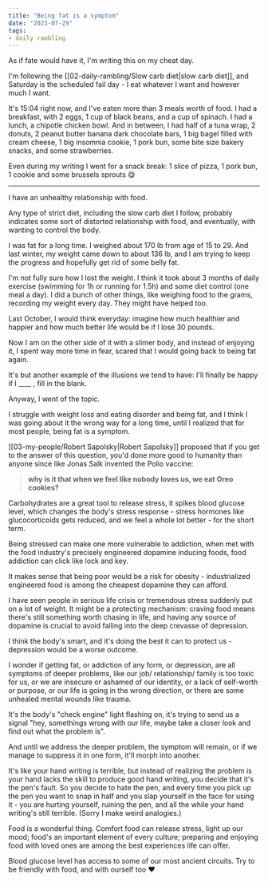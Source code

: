 ```yaml
---
title: "Being fat is a symptom"
date: "2023-07-29"
tags:
- daily rambling
---
```


As if fate would have it, I'm writing this on my cheat day.

I'm following the [[02-daily-rambling/Slow carb diet|slow carb diet]], and Saturday is the scheduled fail day - I eat whatever I want and however much I want.

It's 15:04 right now, and I've eaten more than 3 meals worth of food.
I had a breakfast, with 2 eggs, 1 cup of black beans, and a cup of spinach.
I had a lunch, a chipotle chicken bowl.
And in between, I had half of a tuna wrap, 2 donuts, 2 peanut butter banana dark chocolate bars, 1 big bagel filled with cream cheese, 1 big insomnia cookie, 1 pork bun, some bite size bakery snacks, and some strawberries.

Even during my writing I went for a snack break: 1 slice of pizza, 1 pork bun, 1 cookie and some brussels sprouts 😋

---

I have an unhealthy relationship with food.

Any type of strict diet, including the slow carb diet I follow, probably indicates some sort of distorted relationship with food, and eventually, with wanting to control the body.

I was fat for a long time.
I weighed about 170 lb from age of 15 to 29.
And last winter, my weight came down to about 136 lb, and I am trying to keep the progress and hopefully get rid of some belly fat.

I'm not fully sure how I lost the weight.
I think it took about 3 months of daily exercise (swimming for 1h or running for 1.5h) and some diet control (one meal a day).
I did a bunch of other things, like weighing food to the grams, recording my weight every day. They might have helped too.

Last October, I would think everyday: imagine how much healthier and happier and how much better life would be if I lose 30 pounds.

Now I am on the other side of it with a slimer body, 
and instead of enjoying it,
I spent way more time in fear, scared that I would going back to being fat again.

It's but another example of the illusions we tend to have:
I'll finally be happy if I \____ , fill in the blank.

Anyway, I went of the topic.

I struggle with weight loss and eating disorder and being fat, and I think I was going about it the wrong way for a long time, until I realized that for most people, being fat is a symptom.

[[03-my-people/Robert Sapolsky|Robert Sapolsky]] proposed that if you get to the answer of this question, you'd done more good to humanity than anyone since like Jonas Salk invented the Polio vaccine:
> **why is it that when we feel like nobody loves us, we eat Oreo cookies?**

Carbohydrates are a great tool to release stress, it spikes blood glucose level, which changes the body's stress response - stress hormones like glucocorticoids gets reduced, and we feel a whole lot better - for the short term.

Being stressed can make one more vulnerable to addiction, when met with the food industry's precisely engineered dopamine inducing foods, food addiction can click like lock and key.

It makes sense that being poor would be a risk for obesity - industrialized engineered food is among the cheapest dopamine they can afford.

I have seen people in serious life crisis or tremendous stress suddenly put on a lot of weight.
It might be a protecting mechanism: craving food means there's still something worth chasing in life, and having any source of dopamine is crucial to avoid falling into the deep crevasse of depression.

I think the body's smart, and it's doing the best it can to protect us - depression would be a worse outcome.

I wonder if getting fat, or addiction of any form, or depression, are all symptoms of deeper problems, like our job/ relationship/ family is too toxic for us, or we are insecure or ashamed of our identity, or a lack of self-worth or purpose, or our life is going in the wrong direction, or there are some unhealed mental wounds like trauma.

It's the body's "check engine" light flashing on, it's trying to send us a signal "hey, somethings wrong with our life, maybe take a closer look and find out what the problem is".

And until we address the deeper problem, the symptom will remain, or if we manage to suppress it in one form, it'll morph into another.

It's like your hand writing is terrible, but instead of realizing the problem is your hand lacks the skill to produce good hand writing, you decide that it's the pen's fault.
So you decide to hate the pen, and every time you pick up the pen you want to snap in half and you slap yourself in the face for using it - you are hurting yourself, ruining the pen, and all the while your hand writing's still terrible.
(Sorry I make weird analogies.)

Food is a wonderful thing.
Comfort food can release stress, light up our mood;
food's an important element of every culture;
preparing and enjoying food with loved ones are among the best experiences life can offer. 

Blood glucose level has access to some of our most ancient circuits.
Try to be friendly with food,
and with ourself too ❤️